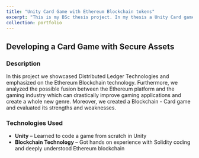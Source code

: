 ```yaml
---
title: "Unity Card Game with Ethereum Blockchain tokens"
excerpt: "This is my BSc thesis project. In my thesis a Unity Card game was created where every card was represented as an ERC-20 token on the Ethereum blockchain[(github repository)](https://github.com/mmlab-aueb/blockchain-mobile-game-BSc): **Unity, Ethereum, Solidity**<br/><img src='/images/cards.png' width='700'>"
collection: portfolio
---
```


## Developing a Card Game with Secure Assets

### Description
In this project we showcased Distributed Ledger Technologies and
emphasized on the Ethereum Blockchain technology. Furthermore, we analyzed the
possible fusion between the Ethereum platform and the gaming industry which can
drastically improve gaming applications and create a whole new genre. Moreover,
we created a Blockchain - Card game and evaluated its strengths and weaknesses.

### Technologies Used

- **Unity** – Learned to code a game from scratch in Unity
- **Blockchain Technology** – Got hands on experience with Solidity coding and deeply understood Ethereum blockchain